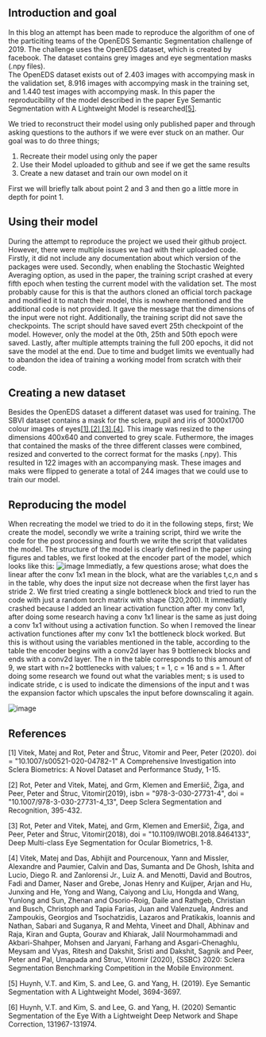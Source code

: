 ## Introduction and goal

In this blog an attempt has been made to reproduce the algorithm of one of the particiting teams of the OpenEDS Semantic Segmentation challenge of 2019. The challenge uses the OpenEDS dataset, which is created by facebook. The dataset contains grey images and eye segmentation masks (.npy files).  
The OpenEDS dataset exists out of 2.403 images with accompying mask in the validation set, 8.916 images with accompying mask in the training set, and 1.440 test images with accompying mask. In this paper the reproducibility of the model described in the paper Eye Semantic Segmentation with A Lightweight Model is researched[[5]](#5).

We tried to reconstruct their model using only published paper and through asking questions to the authors if we were ever stuck on an mather. Our goal was to do three things;
1. Recreate their model using only the paper
2. Use their Model uploaded to github and see if we get the same results
3. Create a new dataset and train our own model on it

First we will briefly talk about point 2 and 3 and then go a little more in depth for point 1.

## Using their model
During the attempt to reproduce the project we used their github project. However, there were multiple issues we had with their uploaded code. Firstly, it did not include any documentation about which version of the packages were used. Secondly, when enabling the Stochastic Weighted Averaging option, as used in the paper, the training script crashed at every fifth epoch when testing the current model with the validation set. The most probably cause for this is that the authors cloned an official torch package and modified it to match their model, this is nowhere mentioned and the additional code is not provided. It gave the message that the dimensions of the input were not right. Additionally, the training script did not save the checkpoints. The script should have saved evert 25th checkpoint of the model. However, only the model at the 0th, 25th and 50th epoch were saved. Lastly, after multiple attempts training the full 200 epochs, it did not save the model at the end. Due to time and budget limits we eventually had to abandon the idea of training a working model from scratch with their code.

## Creating a new dataset
Besides the OpenEDS dataset a different dataset was used for training. The SBVI dataset contains a mask for the sclera, pupil and iris of 3000x1700 colour images of eyes[[1]](#1),[[2]](#2),[[3]](#3),[[4]](#4). This image was resized to the dimensions 400x640 and converted to grey scale. Futhermore, the images that contained the masks of the three different classes were combined, resized and converted to the correct format for the masks (.npy). This resulted in 122 images with an accompanying mask. These images and maks were flipped to generate a total of 244 images that we could use to train our model.

## Reproducing the model
When recreating the model we tried to do it in the following steps, first; We create the model, secondly we write a training script, third we write the code for the post processing and fourth we write the script that validates the model. The structure of the model is clearly defined in the paper using figures and tables, we first looked at the encoder part of the model, which looks like this:
![image](https://user-images.githubusercontent.com/9881502/122454321-8ef96b80-cfab-11eb-98a4-07edd083d1be.png)
Immediatly, a few questions arose; what does the linear after the conv 1x1 mean in the block, what are the variables t,c,n and s in the table, why does the input size not decrease when the first layer has stride 2. We first tried creating a single bottleneck block and tried to run the code with just a random torch matrix with shape (320,200). It immediatly crashed because I added an linear activation function after my conv 1x1, after doing some research having a conv 1x1 linear is the same as just doing a conv 1x1 without using a activation function. So when I removed the linear activation functiones after my conv 1x1 the bottleneck block worked. But this is without using the variables mentioned in the table, according to the table the encoder begins with a conv2d layer has 9 bottleneck blocks and ends with a conv2d layer. The n in the table corresponds to this amount of 9, we start with n=2 bottlenecks with values; t = 1, c = 16 and s = 1. After doing some research we found out what the variables ment; s is used to indicate stride, c is used to indicate the dimensions of the input and t was the expansion factor which upscales the input before downscaling it again. 


![image](https://user-images.githubusercontent.com/9881502/122454343-94ef4c80-cfab-11eb-8070-8ecca43dedb5.png)



## References
<a id="1">[1]</a> 
Vitek, Matej and Rot, Peter and Štruc, Vitomir and Peer, Peter  (2020). 
doi = "10.1007/s00521-020-04782-1"
A Comprehensive Investigation into Sclera Biometrics: A Novel Dataset and Performance Study, 1-15.

<a id="2">[2]</a> 
Rot, Peter and Vitek, Matej, and Grm, Klemen and  Emeršič, Žiga, and Peer, Peter and  Štruc, Vitomir(2019),
isbn = "978-3-030-27731-4",
doi = "10.1007/978-3-030-27731-4_13",
Deep Sclera Segmentation and Recognition, 395-432.


<a id="3">[3]</a> 
Rot, Peter and Vitek, Matej, and Grm, Klemen and  Emeršič, Žiga, and Peer, Peter and  Štruc, Vitomir(2018),
doi = "10.1109/IWOBI.2018.8464133",
Deep Multi-class Eye Segmentation for Ocular Biometrics, 1-8.

<a id="4">[4]</a> 
Vitek, Matej and Das, Abhijit and Pourcenoux, Yann and Missler, Alexandre and Paumier, Calvin and Das, Sumanta and De Ghosh, Ishita and Lucio, Diego R. and Zanlorensi Jr., Luiz A. and Menotti, David and Boutros, Fadi and Damer, Naser and Grebe, Jonas Henry and Kuijper, Arjan and Hu, Junxing and He, Yong and Wang, Caiyong and Liu, Hongda and Wang, Yunlong and Sun, Zhenan and Osorio-Roig, Daile and Rathgeb, Christian and Busch, Christoph and Tapia Farias, Juan and Valenzuela, Andres and Zampoukis, Georgios and Tsochatzidis, Lazaros and Pratikakis, Ioannis and Nathan, Sabari and Suganya, R and Mehta, Vineet and Dhall, Abhinav and Raja, Kiran and Gupta, Gourav and Khiarak, Jalil Nourmohammadi and Akbari-Shahper, Mohsen and Jaryani, Farhang and Asgari-Chenaghlu, Meysam and Vyas, Ritesh and Dakshit, Sristi and Dakshit, Sagnik and Peer, Peter and Pal, Umapada and Štruc, Vitomir (2020),
{SSBC} 2020: Sclera Segmentation Benchmarking Competition in the Mobile Environment.

<a id="5">[5]</a> 
Huynh, V.T. and Kim, S. and Lee, G. and Yang, H. (2019). 
Eye Semantic Segmentation with A Lightweight Model, 3694-3697.

<a id="6">[6]</a> 
Huynh, V.T. and Kim, S. and Lee, G. and Yang, H. (2020)
Semantic Segmentation of the Eye With a Lightweight Deep Network and Shape Correction, 131967-131974.
